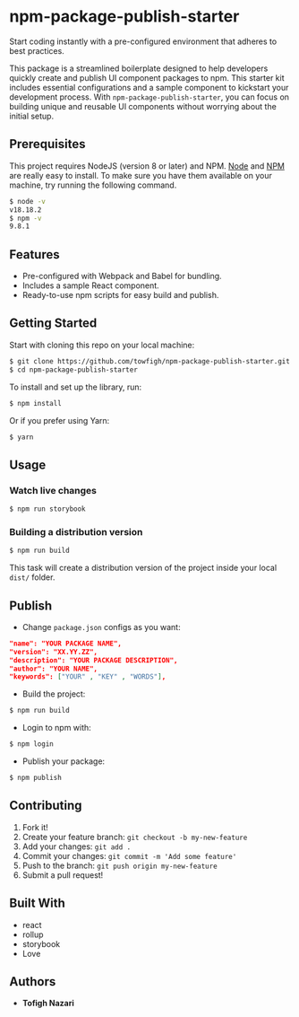 # npm-package-publish-starter

Start coding instantly with a pre-configured environment that adheres to best practices.

This package is a streamlined boilerplate designed to help developers quickly create and publish UI component packages to npm. This starter kit includes essential configurations and a sample component to kickstart your development process. With `npm-package-publish-starter`, you can focus on building unique and reusable UI components without worrying about the initial setup.

## Prerequisites

This project requires NodeJS (version 8 or later) and NPM.
[Node](http://nodejs.org/) and [NPM](https://npmjs.org/) are really easy to install.
To make sure you have them available on your machine,
try running the following command.

```sh
$ node -v
v18.18.2
$ npm -v
9.8.1
```

## Features

- Pre-configured with Webpack and Babel for bundling.
- Includes a sample React component.
- Ready-to-use npm scripts for easy build and publish.

## Getting Started

Start with cloning this repo on your local machine:

```sh
$ git clone https://github.com/towfigh/npm-package-publish-starter.git
$ cd npm-package-publish-starter
```

To install and set up the library, run:

```sh
$ npm install
```

Or if you prefer using Yarn:

```sh
$ yarn
```

## Usage

### Watch live changes

```sh
$ npm run storybook
```

### Building a distribution version

```sh
$ npm run build
```

This task will create a distribution version of the project
inside your local `dist/` folder.

## Publish

- Change `package.json` configs as you want:

```json
"name": "YOUR PACKAGE NAME",
"version": "XX.YY.ZZ",
"description": "YOUR PACKAGE DESCRIPTION",
"author": "YOUR NAME",
"keywords": ["YOUR" , "KEY" , "WORDS"],
```

- Build the project:

```sh
$ npm run build
```

- Login to npm with:

```sh
$ npm login
```

- Publish your package:

```sh
$ npm publish
```

## Contributing

1.  Fork it!
2.  Create your feature branch: `git checkout -b my-new-feature`
3.  Add your changes: `git add .`
4.  Commit your changes: `git commit -m 'Add some feature'`
5.  Push to the branch: `git push origin my-new-feature`
6.  Submit a pull request!

## Built With

- react
- rollup
- storybook
- Love

## Authors

- **Tofigh Nazari**

